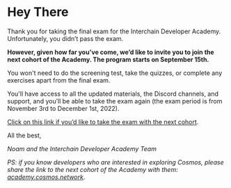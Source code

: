 # Hey There

Thank you for taking the final exam for the Interchain Developer Academy. Unfortunately, you didn’t pass the exam.

**However, given how far you’ve come, we’d like to invite you to join the next cohort of the Academy. The program starts on September 15th.**

You won't need to do the screening test, take the quizzes, or complete any exercises apart from the final exam.

You'll have access to all the updated materials, the Discord channels, and support, and you’ll be able to take the exam again (the exam period is from November 3rd to December 1st, 2022).

[Click on this link if you’d like to take the exam with the next cohort](https://www.subscribepage.com/ida_confirmed_c2_for_c3).

All the best,

_Noam and the Interchain Developer Academy Team_

_PS: if you know developers who are interested in exploring Cosmos, please share the link to the next cohort of the Academy with them: [academy.cosmos.network](https://academy.cosmos.network/)_.

